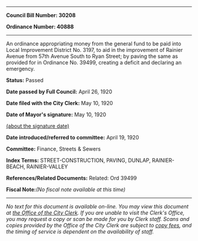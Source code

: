 

********

**Council Bill Number: 30208**
   
**Ordinance Number: 40888**
********

 An ordinance appropriating money from the general fund to be paid into Local Improvement District No. 3197, to aid in the improvement of Rainier Avenue from 57th Avenue South to Ryan Street; by paving the same as provided for in Ordinance No. 39499, creating a deficit and declaring an emergency.

**Status:** Passed
   
**Date passed by Full Council:** April 26, 1920
   
**Date filed with the City Clerk:** May 10, 1920
   
**Date of Mayor's signature:** May 10, 1920
   
[(about the signature date)](/~public/approvaldate.htm)
   
   
   
**Date introduced/referred to committee:** April 19, 1920
   
**Committee:** Finance, Streets & Sewers
   
   
**Index Terms:** STREET-CONSTRUCTION, PAVING, DUNLAP, RAINIER-BEACH, RAINIER-VALLEY

**References/Related Documents:** Related: Ord 39499

**Fiscal Note:**_(No fiscal note available at this time)_
********

_No text for this document is available on-line. You may view this document at [the Office of the City Clerk](http://www.seattle.gov/leg/clerk/contactUs.htm). If you are unable to visit the Clerk's Office, you may request a copy or scan be made for you by Clerk staff. Scans and copies provided by the Office of the City Clerk are subject to [copy fees](http://clerk.seattle.gov/~public/clerkfees.htm), and the timing of service is dependent on the availability of staff._

